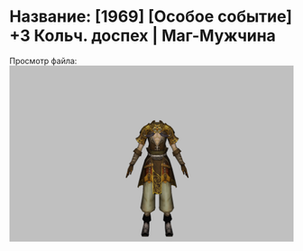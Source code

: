 # Название: [1969] [Особое событие] +3 Кольч. доспех | Маг-Мужчина

Просмотр файла:
![p040003.png](p040003.png)